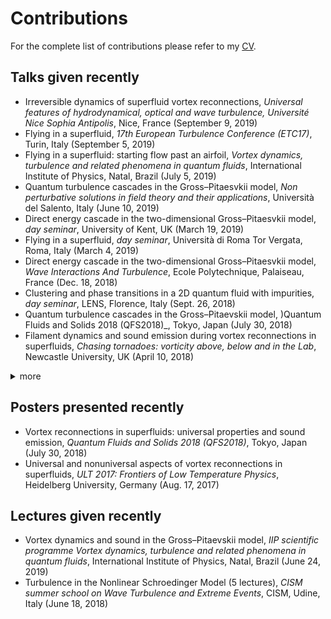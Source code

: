 # Contributions

For the complete list of contributions please refer to my [CV](./static/DavideProment_fullCV.pdf).

## Talks given recently
- Irreversible dynamics of superfluid vortex reconnections, _Universal features of hydrodynamical, optical and wave turbulence, Université Nice Sophia Antipolis_, Nice, France (September 9, 2019)
- Flying in a superfluid, _17th European Turbulence Conference (ETC17)_, Turin, Italy (September 5, 2019)
- Flying in a superfluid: starting flow past an airfoil, _Vortex dynamics, turbulence and related phenomena in quantum fluids_, International Institute of Physics, Natal, Brazil (July 5, 2019)
- Quantum turbulence cascades in the Gross–Pitaesvkii model, _Non perturbative solutions in field theory and their applications_, Università del Salento, Italy (June 10, 2019)
- Direct energy cascade in the two-dimensional Gross–Pitaesvkii model, _day seminar_, University of Kent, UK (March 19, 2019)
- Flying in a superfluid, _day seminar_, Università di Roma Tor Vergata, Roma, Italy (March 4, 2019)
- Direct energy cascade in the two-dimensional Gross–Pitaesvkii model, _Wave Interactions And Turbulence_, Ecole Polytechnique, Palaiseau, France (Dec. 18, 2018)
- Clustering and phase transitions in a 2D quantum fluid with impurities, _day seminar_, LENS, Florence, Italy (Sept. 26, 2018)
- Quantum turbulence cascades in the Gross–Pitaevskii model, )Quantum Fluids and Solids 2018 (QFS2018)_, Tokyo, Japan (July 30, 2018)
- Filament dynamics and sound emission during vortex reconnections in superfluids, _Chasing tornadoes: vorticity above, below and in the Lab_, Newcastle University, UK (April 10, 2018)
<details><summary>more</summary>
- bla bla bla
- bla bla bla
- bla bla bla
</details>

## Posters presented recently
- Vortex reconnections in superfluids: universal properties and sound emission, _Quantum Fluids and Solids 2018 (QFS2018)_, Tokyo, Japan (July 30, 2018)
- Universal and nonuniversal aspects of vortex reconnections in superfluids, _ULT 2017: Frontiers of Low Temperature Physics_, Heidelberg University, Germany (Aug. 17, 2017)

## Lectures given recently
- Vortex dynamics and sound in the Gross–Pitaevskii model, _IIP scientific programme Vortex dynamics, turbulence and related phenomena in quantum fluids_, International Institute of Physics, Natal, Brazil (June 24, 2019)
- Turbulence in the Nonlinear Schroedinger Model (5 lectures), _CISM summer school on Wave Turbulence and Extreme Events_, CISM, Udine, Italy (June 18, 2018)

